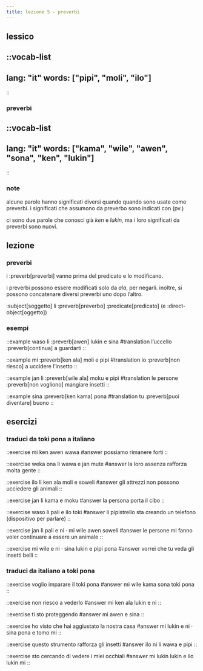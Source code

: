 ```yaml
---
title: lezione 5 - preverbi
---
```


## lessico
::vocab-list
---
lang: "it"
words: ["pipi", "moli", "ilo"]
---
::

### preverbi
::vocab-list
---
lang: "it"
words: ["kama", "wile", "awen", "sona", "ken", "lukin"]
---
::

### note
alcune parole hanno significati diversi quando quando sono usate come preverbi. i significati che assumono da preverbo sono indicati con (pv.)

ci sono due parole che conosci già *ken* e *lukin*, ma i loro significati da preverbi sono nuovi.


## lezione
### preverbi
i :preverb[preverbi] vanno prima del predicato e lo modificano.

i preverbi possono essere modificati solo da *ala*, per negarli. inoltre, si possono concatenare diversi preverbi uno dopo l’altro.

:subject[soggetto] li :preverb[preverbo] :predicate[predicato] (e :direct-object[oggetto])

### esempi

::example
waso li :preverb[awen] lukin e sina
#translation
l’uccello :preverb[continua] a guardarti
::

::example
mi :preverb[ken ala] moli e pipi
#translation
io :preverb[non riesco] a uccidere l’insetto
::

::example
jan li :preverb[wile ala] moku e pipi
#translation
le persone :preverb[non vogliono] mangiare insetti
::

::example
sina :preverb[ken kama] pona
#translation
tu :preverb[puoi diventare] buono
::

## esercizi
### traduci da toki pona a italiano
::exercise
mi ken awen wawa
#answer
possiamo rimanere forti
::

::exercise
weka ona li wawa e jan mute
#answer
la loro assenza rafforza molta gente
::

::exercise
ilo li ken ala moli e soweli
#answer
gli attrezzi non possono ucciedere gli animali
::

::exercise
jan li kama e moku
#answer
la persona porta il cibo
::

::exercise
waso li pali e ilo toki
#answer
li pipistrello sta creando un telefono (dispositivo per parlare)
::

::exercise
jan li pali e ni · mi wile awen soweli
#answer
le persone mi fanno voler continuare a essere un animale
::

::exercise
mi wile e ni · sina lukin e pipi pona
#answer
vorrei che tu veda gli insetti belli
::

### traduci da italiano a toki pona 
::exercise
voglio imparare il toki pona
#answer
mi wile kama sona toki pona
::

::exercise
non riesco a vederlo
#answer
mi ken ala lukin e ni
::

::exercise
ti sto proteggendo
#answer
mi awen e sina
::

::exercise
ho visto che hai aggiustato la nostra casa
#answer
mi lukin e ni · sina pona e tomo mi
::

::exercise
questo strumento rafforza gli insetti
#answer
ilo ni li wawa e pipi
::

::exercise
sto cercando di vedere i miei occhiali
#answer
mi lukin lukin e ilo lukin mi
::